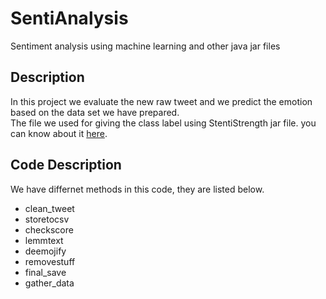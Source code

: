 # SentiAnalysis
Sentiment analysis using machine learning and other java jar files

## Description
In this project we evaluate the new raw tweet and we predict the emotion based on the data set we have prepared. <br />
The file we used for giving the class label using StentiStrength jar file. you can know about it [here](http://sentistrength.wlv.ac.uk/).


## Code Description
We have differnet methods in this code, they are listed below. <br />
- clean_tweet
- storetocsv
- checkscore
- lemmtext
- deemojify
- removestuff
- final_save
- gather_data



